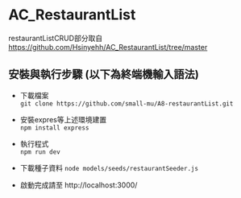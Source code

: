 # AC_RestaurantList


restaurantListCRUD部分取自
https://github.com/Hsinyehh/AC_RestaurantList/tree/master


## 安裝與執行步驟 (以下為終端機輸入語法)
* 下載檔案  
  `git clone https://github.com/small-mu/A8-restaurantList.git`

* 安裝expres等上述環境建置  
 `npm install express`

* 執行程式  
 `npm run dev`

* 下載種子資料
 `node models/seeds/restaurantSeeder.js`

* 啟動完成請至 http://localhost:3000/ 
